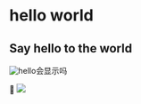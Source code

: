 # hello world
## Say hello to the world

![hello](https://img.shields.io/badge/tag-hello%20world-green)会显示吗

:rotating_light:
![](https://raw.githubusercontent.com/wiki/crimx/ext-saladict/images/notebook.gif)
